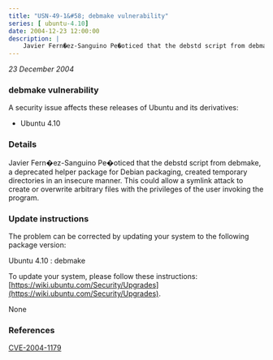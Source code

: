 ```yaml
---
title: "USN-49-1&#58; debmake vulnerability"
series: [ ubuntu-4.10]
date: 2004-12-23 12:00:00
description: |
    Javier Fern�ez-Sanguino Pe�oticed that the debstd script from debmake, a deprecated helper package for Debian packaging, created temporary directories in an insecure manner. This could allow a symlink attack to create or overwrite arbitrary files with the privileges of the user invoking the program.
--- 
```

 
 

*23 December 2004*

### debmake vulnerability

A security issue affects these releases of Ubuntu and its derivatives:

* Ubuntu 4.10

### Details

Javier Fern�ez-Sanguino Pe�oticed that the debstd script from debmake, a deprecated helper package for Debian packaging, created temporary directories in an insecure manner. This could allow a symlink attack to create or overwrite arbitrary files with the privileges of the user invoking the program.

### Update instructions

The problem can be corrected by updating your system to the following package version:

Ubuntu 4.10
 : debmake 

To update your system, please follow these instructions: [https://wiki.ubuntu.com/Security/Upgrades](https://wiki.ubuntu.com/Security/Upgrades).

None

### References

 
 [CVE-2004-1179](http://people.ubuntu.com/~ubuntu-security/cve/CVE-2004-1179)
 

